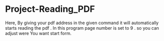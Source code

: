 # Project-Reading_PDF
Here, By giving your pdf address in the given command it will automatically starts reading the pdf . In this program page number is set to 9  . so you can adjust were You want start form.
